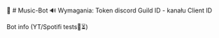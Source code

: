 🎵 # Music-Bot 🔊
Wymagania: 
Token discord
Guild ID - kanału
Client ID

Bot info (YT/Spotifi tests🧪⏳)


